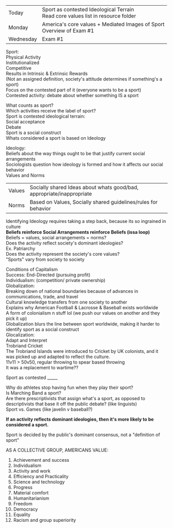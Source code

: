 |           |                                                                                      |
| --------- | ------------------------------------------------------------------------------------ |
| Today     | Sport as contested Ideological Terrain  <br>Read core values list in resource folder |
| Monday    | America's core values + Mediated Images of Sport  <br>Overview of Exam #1            |
| Wednesday | Exam #1                                                                              |
 
Sport:  
Physical Activity  
Institutionalized  
Competitive  
Results in Intrinsic & Extrinsic Rewards  
(Not an assigned definition, society's attitude determines if something's a sport)  
Focus on the contested part of it (everyone wants to be a sport)  
Contested activity: debate about whether something IS a sport
 
What counts as sport?  
Which activities receive the label of sport?  
Sport is contested ideological terrain:  
Social acceptance  
Debate  
Sport is a social construct  
Whats considered a sport is based on Ideology
 
Ideology:  
Beliefs about the way things ought to be that justify current social arrangements  
Sociologists question how ideology is formed and how it affects our social behavior  
Values and Norms

|   |   |
|---|---|
|Values|Socially shared Ideas about whats good/bad, appropriate/inappropriate|
|Norms|Based on Values, Socially shared guidelines/rules for behavior|

Identifying Ideology requires taking a step back, because its so ingrained in culture  
**Beliefs reinforce Social Arrangements reinforce Beliefs (issa loop)**  
Beliefs = values, social arrangements = norms?  
Does the activity reflect society's dominant ideologies?  
Ex. Patriarchy  
Does the activity represent the society's core values?  
"Sports" vary from society to society
 
Conditions of Capitalism  
Success: End-Directed (pursuing profit)  
Individualism: (competition/ private ownership)  
Globalization:  
Breaking down of national boundaries because of advances in communications, trade, and travel  
Cultural knowledge transfers from one society to another  
Explains why American Football & Lacrosse & Baseball exists worldwide  
A form of colonialism n stuff lol (we push our values on another and they pick it up)  
Globalization blurs the line between sport worldwide, making it harder to identify sport as a social construct  
Glocalization:  
Adapt and Interpret  
Trobriand Cricket  
The Trobriand Islands were introduced to Cricket by UK colonists, and it was picked up and adapted to reflect the culture.  
11v11 > 50v50, regular throwing to spear based throwing  
It was a replacement to wartime??
 
Sport as contested _____

Why do athletes stop having fun when they play their sport?  
Is Marching Band a sport?  
Are there prescriptivists that assign what's a sport, as opposed to descriptivists that base it off the public debate? (like linguists)  
Sport vs. Games (like javelin v baseball?)

**If an activity reflects dominant ideologies, then it's more likely to be considered a sport.**

Sport is decided by the public's dominant consensus, not a "definition of sport"

AS A COLLECTIVE GROUP, AMERICANS VALUE:  
1) Achievement and success  
2) Individualism  
3) Activity and work  
4) Efficiency and Practicality  
5) Science and technology  
6) Progress  
7) Material comfort  
8) Humanitarianism  
9) Freedom  
10) Democracy  
11) Equality  
12) Racism and group superiority